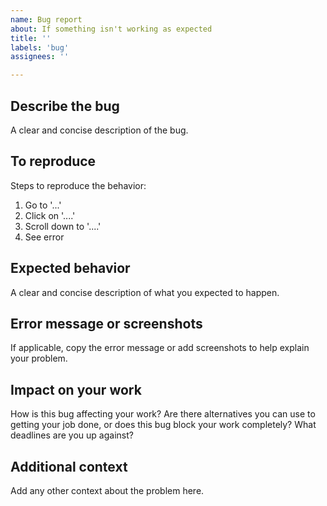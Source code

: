 ```yaml
---
name: Bug report
about: If something isn't working as expected
title: ''
labels: 'bug'
assignees: ''

---
```


## Describe the bug
A clear and concise description of the bug.

## To reproduce
Steps to reproduce the behavior:
1. Go to '...'
2. Click on '....'
3. Scroll down to '....'
4. See error

## Expected behavior
A clear and concise description of what you expected to happen.

## Error message or screenshots
If applicable, copy the error message or add screenshots to help explain your problem.

## Impact on your work
How is this bug affecting your work? Are there alternatives you can use to getting your job done, or does this bug block your work completely? What deadlines are you up against?

## Additional context
Add any other context about the problem here.
